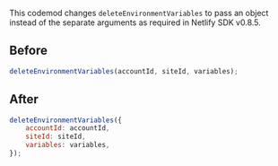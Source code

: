 This codemod changes `deleteEnvironmentVariables` to pass an object instead of the separate arguments as required in Netlify SDK v0.8.5.

## Before

```jsx
deleteEnvironmentVariables(accountId, siteId, variables);
```

## After

```jsx
deleteEnvironmentVariables({
	accountId: accountId,
	siteId: siteId,
	variables: variables,
});
```